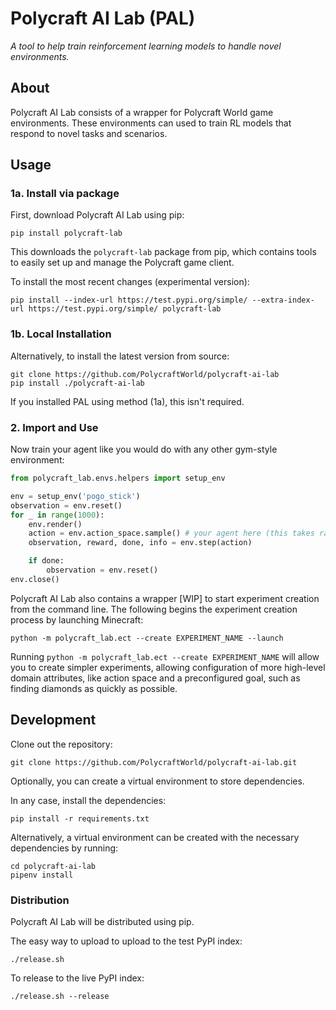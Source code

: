 # Polycraft AI Lab (PAL)
*A tool to help train reinforcement learning models to handle novel environments.*

## About
Polycraft AI Lab consists of a wrapper for Polycraft World game environments.
These environments can used to train RL models that respond to novel tasks
and scenarios.

## Usage

### 1a. Install via package
First, download Polycraft AI Lab using pip:
```shell script
pip install polycraft-lab
```

This downloads the `polycraft-lab` package from pip, which contains tools to
easily set up and manage the Polycraft game client.

To install the most recent changes (experimental version):
```shell script
pip install --index-url https://test.pypi.org/simple/ --extra-index-url https://test.pypi.org/simple/ polycraft-lab
```

### 1b. Local Installation
Alternatively, to install the latest version from source:
```shell script
git clone https://github.com/PolycraftWorld/polycraft-ai-lab
pip install ./polycraft-ai-lab
```

If you installed PAL using method (1a), this isn't required.

### 2. Import and Use
Now train your agent like you would do with any other gym-style environment:
```python
from polycraft_lab.envs.helpers import setup_env

env = setup_env('pogo_stick')
observation = env.reset()
for _ in range(1000):
    env.render()
    action = env.action_space.sample() # your agent here (this takes random actions)
    observation, reward, done, info = env.step(action)

    if done:
        observation = env.reset()
env.close()
```

Polycraft AI Lab also contains a wrapper [WIP] to start experiment creation from
the command line. The following begins the experiment creation process by
launching Minecraft:
```shell script
python -m polycraft_lab.ect --create EXPERIMENT_NAME --launch
``` 

Running `python -m polycraft_lab.ect --create EXPERIMENT_NAME` will allow you to
create simpler experiments, allowing configuration of more high-level domain
attributes, like action space and a preconfigured goal, such as finding
diamonds as quickly as possible.

## Development
Clone out the repository:
```shell script
git clone https://github.com/PolycraftWorld/polycraft-ai-lab.git
```

Optionally, you can create a virtual environment to store dependencies.

In any case, install the dependencies:
```shell script
pip install -r requirements.txt
```

Alternatively, a virtual environment can be created with the necessary
dependencies by running:
```shell script
cd polycraft-ai-lab
pipenv install
```

### Distribution
Polycraft AI Lab will be distributed using pip.

The easy way to upload to upload to the test PyPI index:
```shell script
./release.sh
```

To release to the live PyPI index:
```shell script
./release.sh --release
```
